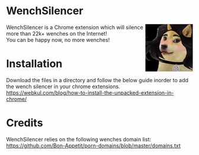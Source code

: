 # WenchSilencer

<img src="assets/img/icon128.png" align="right" />
WenchSilencer is a Chrome extension which will silence more than 22k+ wenches on the Internet!<br/>
You can be happy now, no more wenches!

# Installation

Download the files in a directory and follow the below guide inorder to add the wench silencer in your chrome extensions.
https://webkul.com/blog/how-to-install-the-unpacked-extension-in-chrome/

# Credits
WenchSilencer relies on the following wenches domain list:
https://github.com/Bon-Appetit/porn-domains/blob/master/domains.txt


